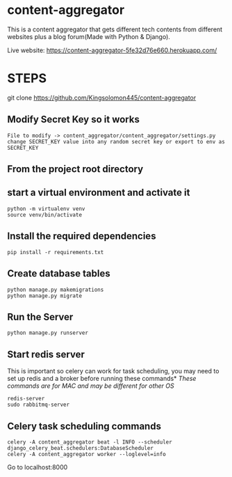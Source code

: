 # content-aggregator
This is a content aggregator that gets different tech contents from different websites plus a blog forum(Made with Python & Django).

Live website: https://content-aggregator-5fe32d76e660.herokuapp.com/


# STEPS

git clone https://github.com/Kingsolomon445/content-aggregator

## **Modify Secret Key so it works**
```
File to modify -> content_aggregator/content_aggregator/settings.py
change SECRET_KEY value into any random secret key or export to env as SECRET_KEY
```

## From the project root directory

## **start a virtual environment and activate it**
```
python -m virtualenv venv
source venv/bin/activate
```

## **Install the required dependencies**
```
pip install -r requirements.txt
```

## **Create database tables**
```
python manage.py makemigrations
python manage.py migrate
```


## **Run the Server**
```
python manage.py runserver
```

## **Start redis server**
This is important so celery can work for task scheduling, you may need to set up redis and a broker before running these commands*
*These commands are for MAC and may be different for other OS*
```
redis-server
sudo rabbitmq-server
```

## **Celery task scheduling commands**
```
celery -A content_aggregator beat -l INFO --scheduler django_celery_beat.schedulers:DatabaseScheduler
celery -A content_aggregator worker --loglevel=info
```

Go to localhost:8000



